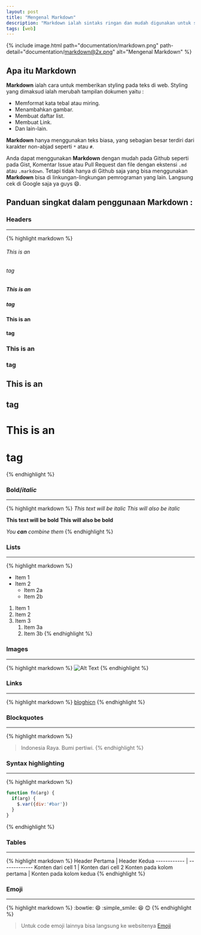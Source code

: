 ```yaml
---
layout: post
title: "Mengenal Markdown"
description: "Markdown ialah sintaks ringan dan mudah digunakan untuk styling pada semua bentuk tulisan."
tags: [web]
---
```


{% include image.html path="documentation/markdown.png" path-detail="documentation/markdown@2x.png" alt="Mengenal Markdown" %}

## Apa itu **Markdown**

**Markdown** ialah cara untuk memberikan styling pada teks di web. Styling yang dimaksud ialah merubah tampilan dokumen yaitu :
 - Memformat kata tebal atau miring.
 - Menambahkan gambar.
 - Membuat daftar list.
 - Membuat Link.
 - Dan lain-lain.

**Markdown** hanya menggunakan teks biasa, yang sebagian besar terdiri dari karakter non-abjad seperti `*` atau `#`.

Anda dapat menggunakan **Markdown** dengan mudah pada Github seperti pada Gist, Komentar Issue atau Pull Request dan file dengan ekstensi `.md` atau `.markdown`.
Tetapi tidak hanya di Github saja yang bisa menggunakan **Markdown** bisa di linkungan-lingkungan pemrograman yang lain. Langsung cek di Google saja ya guys :smile:.

## Panduan singkat dalam penggunaan **Markdown** :

### **Headers**

* * *
{% highlight markdown %}
###### This is an <h6> tag
##### This is an <h5> tag
#### This is an <h4> tag
### This is an <h3> tag
## This is an <h2> tag
# This is an <h1> tag
{% endhighlight %}

### **Bold/*italic***

* * *
{% highlight markdown %}
*This text will be italic*
_This will also be italic_

**This text will be bold**
__This will also be bold__

_You **can** combine them_
{% endhighlight %}

### **Lists**

* * *
{% highlight markdown %}
<!-- bullet -->
* Item 1
* Item 2
  * Item 2a
  * Item 2b
<!-- numbering -->
1. Item 1
1. Item 2
1. Item 3
   1. Item 3a
   1. Item 3b
{% endhighlight %}

### **Images**

* * *
{% highlight markdown %}
![Alt Text](url)
{% endhighlight %}

### **Links**

* * *
{% highlight markdown %}
[bloghicn](http://www.bloghicn.ga)
{% endhighlight %}

### **Blockquotes**

* * *
{% highlight markdown %}
> Indonesia Raya.
> Bumi pertiwi.
{% endhighlight %}

### **Syntax highlighting**

* * *
{% highlight markdown %}
```javascript <!-- bisa diganti dengan type code yang digunakan html/javascript/python/typescript dll -->
function fn(arg) {
  if(arg) {
    $.var({div:'#bar'})
  }
}
```
{% endhighlight %}

### **Tables**

* * *
{% highlight markdown %}
Header Pertama | Header Kedua
------------ | -------------
Konten dari cell 1 | Konten dari cell 2
Konten pada kolom pertama | Konten pada kolom kedua
{% endhighlight %}

### **Emoji**

* * *
{% highlight markdown %}
:bowtie:
:smile:
:simple_smile:
:laughing:
:blush:
{% endhighlight %}

> Untuk code emoji lainnya bisa langsung ke websitenya [Emoji](https://www.webpagefx.com/tools/emoji-cheat-sheet/)